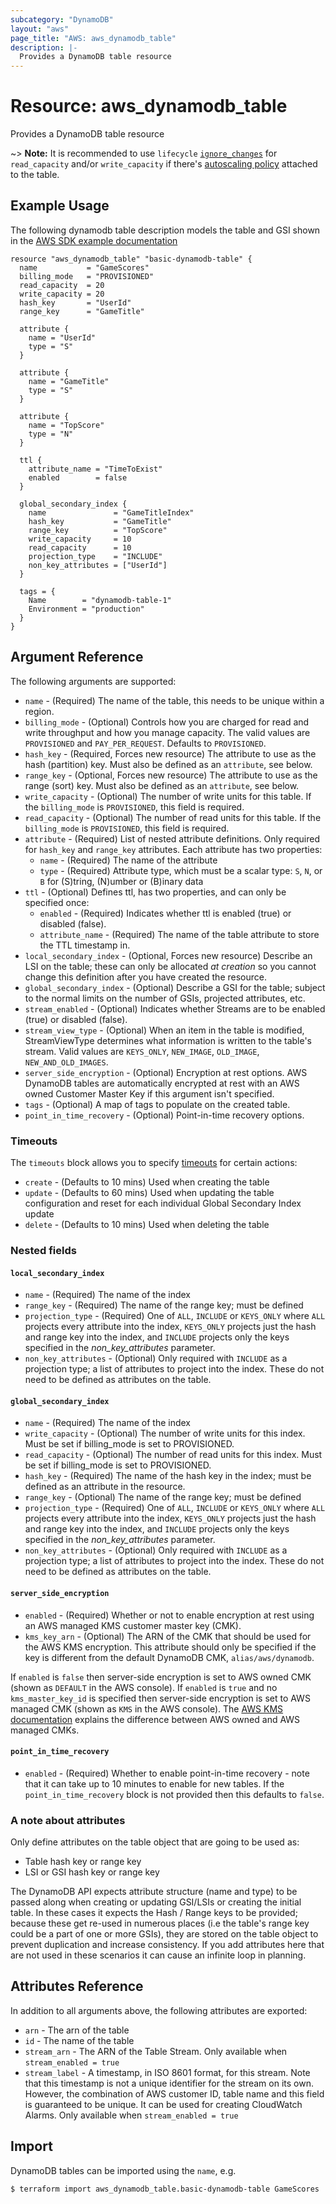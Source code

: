 ```yaml
---
subcategory: "DynamoDB"
layout: "aws"
page_title: "AWS: aws_dynamodb_table"
description: |-
  Provides a DynamoDB table resource
---
```


# Resource: aws_dynamodb_table

Provides a DynamoDB table resource

~> **Note:** It is recommended to use `lifecycle` [`ignore_changes`](/docs/configuration/resources.html#ignore_changes) for `read_capacity` and/or `write_capacity` if there's [autoscaling policy](/docs/providers/aws/r/appautoscaling_policy.html) attached to the table.

## Example Usage

The following dynamodb table description models the table and GSI shown
in the [AWS SDK example documentation](https://docs.aws.amazon.com/amazondynamodb/latest/developerguide/GSI.html)

```hcl
resource "aws_dynamodb_table" "basic-dynamodb-table" {
  name           = "GameScores"
  billing_mode   = "PROVISIONED"
  read_capacity  = 20
  write_capacity = 20
  hash_key       = "UserId"
  range_key      = "GameTitle"

  attribute {
    name = "UserId"
    type = "S"
  }

  attribute {
    name = "GameTitle"
    type = "S"
  }

  attribute {
    name = "TopScore"
    type = "N"
  }

  ttl {
    attribute_name = "TimeToExist"
    enabled        = false
  }

  global_secondary_index {
    name               = "GameTitleIndex"
    hash_key           = "GameTitle"
    range_key          = "TopScore"
    write_capacity     = 10
    read_capacity      = 10
    projection_type    = "INCLUDE"
    non_key_attributes = ["UserId"]
  }

  tags = {
    Name        = "dynamodb-table-1"
    Environment = "production"
  }
}
```

## Argument Reference

The following arguments are supported:

* `name` - (Required) The name of the table, this needs to be unique
  within a region.
* `billing_mode` - (Optional) Controls how you are charged for read and write throughput and how you manage capacity. The valid values are `PROVISIONED` and `PAY_PER_REQUEST`. Defaults to `PROVISIONED`.
* `hash_key` - (Required, Forces new resource) The attribute to use as the hash (partition) key. Must also be defined as an `attribute`, see below.
* `range_key` - (Optional, Forces new resource) The attribute to use as the range (sort) key. Must also be defined as an `attribute`, see below.
* `write_capacity` - (Optional) The number of write units for this table. If the `billing_mode` is `PROVISIONED`, this field is required.
* `read_capacity` - (Optional) The number of read units for this table. If the `billing_mode` is `PROVISIONED`, this field is required.
* `attribute` - (Required) List of nested attribute definitions. Only required for `hash_key` and `range_key` attributes. Each attribute has two properties:
  * `name` - (Required) The name of the attribute
  * `type` - (Required) Attribute type, which must be a scalar type: `S`, `N`, or `B` for (S)tring, (N)umber or (B)inary data
* `ttl` - (Optional) Defines ttl, has two properties, and can only be specified once:
  * `enabled` - (Required) Indicates whether ttl is enabled (true) or disabled (false).
  * `attribute_name` - (Required) The name of the table attribute to store the TTL timestamp in.
* `local_secondary_index` - (Optional, Forces new resource) Describe an LSI on the table;
  these can only be allocated *at creation* so you cannot change this
definition after you have created the resource.
* `global_secondary_index` - (Optional) Describe a GSI for the table;
  subject to the normal limits on the number of GSIs, projected
attributes, etc.
* `stream_enabled` - (Optional) Indicates whether Streams are to be enabled (true) or disabled (false).
* `stream_view_type` - (Optional) When an item in the table is modified, StreamViewType determines what information is written to the table's stream. Valid values are `KEYS_ONLY`, `NEW_IMAGE`, `OLD_IMAGE`, `NEW_AND_OLD_IMAGES`.
* `server_side_encryption` - (Optional) Encryption at rest options. AWS DynamoDB tables are automatically encrypted at rest with an AWS owned Customer Master Key if this argument isn't specified.
* `tags` - (Optional) A map of tags to populate on the created table.
* `point_in_time_recovery` - (Optional) Point-in-time recovery options.

### Timeouts

The `timeouts` block allows you to specify [timeouts](https://www.terraform.io/docs/configuration/resources.html#timeouts) for certain actions:

* `create` - (Defaults to 10 mins) Used when creating the table
* `update` - (Defaults to 60 mins) Used when updating the table configuration and reset for each individual Global Secondary Index update
* `delete` - (Defaults to 10 mins) Used when deleting the table

### Nested fields

#### `local_secondary_index`

* `name` - (Required) The name of the index
* `range_key` - (Required) The name of the range key; must be defined
* `projection_type` - (Required) One of `ALL`, `INCLUDE` or `KEYS_ONLY`
   where `ALL` projects every attribute into the index, `KEYS_ONLY`
    projects just the hash and range key into the index, and `INCLUDE`
    projects only the keys specified in the _non_key_attributes_
    parameter.
* `non_key_attributes` - (Optional) Only required with `INCLUDE` as a
  projection type; a list of attributes to project into the index. These
  do not need to be defined as attributes on the table.

#### `global_secondary_index`

* `name` - (Required) The name of the index
* `write_capacity` - (Optional) The number of write units for this index. Must be set if billing_mode is set to PROVISIONED.
* `read_capacity` - (Optional) The number of read units for this index. Must be set if billing_mode is set to PROVISIONED.
* `hash_key` - (Required) The name of the hash key in the index; must be
  defined as an attribute in the resource.
* `range_key` - (Optional) The name of the range key; must be defined
* `projection_type` - (Required) One of `ALL`, `INCLUDE` or `KEYS_ONLY`
   where `ALL` projects every attribute into the index, `KEYS_ONLY`
    projects just the hash and range key into the index, and `INCLUDE`
    projects only the keys specified in the _non_key_attributes_
    parameter.
* `non_key_attributes` - (Optional) Only required with `INCLUDE` as a
  projection type; a list of attributes to project into the index. These
  do not need to be defined as attributes on the table.

#### `server_side_encryption`

* `enabled` - (Required) Whether or not to enable encryption at rest using an AWS managed KMS customer master key (CMK).
* `kms_key_arn` - (Optional) The ARN of the CMK that should be used for the AWS KMS encryption.
This attribute should only be specified if the key is different from the default DynamoDB CMK, `alias/aws/dynamodb`.

If `enabled` is `false` then server-side encryption is set to AWS owned CMK (shown as `DEFAULT` in the AWS console).
If `enabled` is `true` and no `kms_master_key_id` is specified then server-side encryption is set to AWS managed CMK (shown as `KMS` in the AWS console).
The [AWS KMS documentation](https://docs.aws.amazon.com/kms/latest/developerguide/concepts.html) explains the difference between AWS owned and AWS managed CMKs.

#### `point_in_time_recovery`

* `enabled` - (Required) Whether to enable point-in-time recovery - note that it can take up to 10 minutes to enable for new tables. If the `point_in_time_recovery` block is not provided then this defaults to `false`.

### A note about attributes

Only define attributes on the table object that are going to be used as:

* Table hash key or range key
* LSI or GSI hash key or range key

The DynamoDB API expects attribute structure (name and type) to be
passed along when creating or updating GSI/LSIs or creating the initial
table. In these cases it expects the Hash / Range keys to be provided;
because these get re-used in numerous places (i.e the table's range key
could be a part of one or more GSIs), they are stored on the table
object to prevent duplication and increase consistency. If you add
attributes here that are not used in these scenarios it can cause an
infinite loop in planning.


## Attributes Reference

In addition to all arguments above, the following attributes are exported:

* `arn` - The arn of the table
* `id` - The name of the table
* `stream_arn` - The ARN of the Table Stream. Only available when `stream_enabled = true`
* `stream_label` - A timestamp, in ISO 8601 format, for this stream. Note that this timestamp is not
  a unique identifier for the stream on its own. However, the combination of AWS customer ID,
  table name and this field is guaranteed to be unique.
  It can be used for creating CloudWatch Alarms. Only available when `stream_enabled = true`

## Import

DynamoDB tables can be imported using the `name`, e.g.

```
$ terraform import aws_dynamodb_table.basic-dynamodb-table GameScores
```
